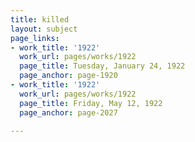 ```yaml
---
title: killed
layout: subject
page_links:
- work_title: '1922'
  work_url: pages/works/1922
  page_title: Tuesday, January 24, 1922
  page_anchor: page-1920
- work_title: '1922'
  work_url: pages/works/1922
  page_title: Friday, May 12, 1922
  page_anchor: page-2027

---
```

